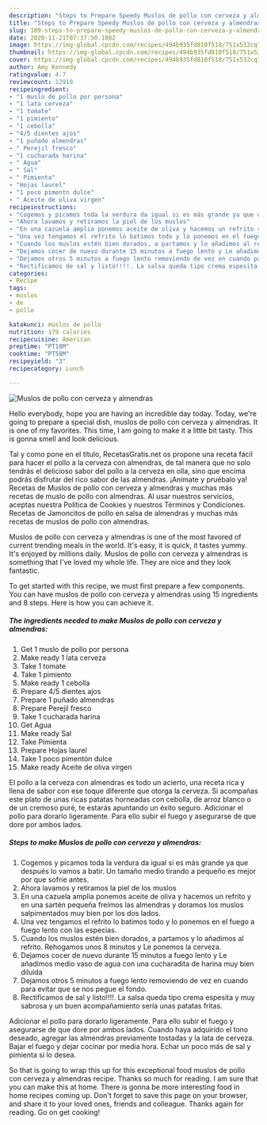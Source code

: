 ```yaml
---
description: "Steps to Prepare Speedy Muslos de pollo con cerveza y almendras"
title: "Steps to Prepare Speedy Muslos de pollo con cerveza y almendras"
slug: 109-steps-to-prepare-speedy-muslos-de-pollo-con-cerveza-y-almendras
date: 2020-11-21T07:37:50.108Z
image: https://img-global.cpcdn.com/recipes/494b935fd810f518/751x532cq70/muslos-de-pollo-con-cerveza-y-almendras-foto-principal.jpg
thumbnail: https://img-global.cpcdn.com/recipes/494b935fd810f518/751x532cq70/muslos-de-pollo-con-cerveza-y-almendras-foto-principal.jpg
cover: https://img-global.cpcdn.com/recipes/494b935fd810f518/751x532cq70/muslos-de-pollo-con-cerveza-y-almendras-foto-principal.jpg
author: Amy Kennedy
ratingvalue: 4.7
reviewcount: 12910
recipeingredient:
- "1 muslo de pollo por persona"
- "1 lata cerveza"
- "1 tomate"
- "1 pimiento"
- "1 cebolla"
- "4/5 dientes ajos"
- "1 puñado almendras"
- " Perejil fresco"
- "1 cucharada harina"
- " Agua"
- " Sal"
- " Pimienta"
- "Hojas laurel"
- "1 poco pimentn dulce"
- " Aceite de oliva virgen"
recipeinstructions:
- "Cogemos y picamos toda la verdura da igual si es más grande ya que después lo vamos a batir. Un tamaño medio tirando a pequeño es mejor por que sofríe antes."
- "Ahora lavamos y retiramos la piel de los muslos"
- "En una cazuela amplia ponemos aceite de oliva y hacemos un refrito y en una sartén pequeña freímos las almendras y doramos los muslos salpimentados muy bien por los dos lados."
- "Una vez tengamos el refrito lo batimos todo y lo ponemos en el fuego a fuego lento con las especias."
- "Cuando los muslos estén bien dorados, a partamos y lo añadimos al refrito. Rehogamos unos 8 minutos y Le ponemos la cerveza."
- "Dejamos cocer de nuevo durante 15 minutos a fuego lento y Le añadimos medio vaso de agua con una cucharadita de harina muy bien diluida"
- "Dejamos otros 5 minutos a fuego lento removiendo de vez en cuando para evitar que se nos pegue el fondo."
- "Rectificamos de sal y listo!!!!. La salsa queda tipo crema espesita y muy sabrosa y un buen acompañamiento sería unas patatas fritas."
categories:
- Recipe
tags:
- muslos
- de
- pollo

katakunci: muslos de pollo 
nutrition: 179 calories
recipecuisine: American
preptime: "PT18M"
cooktime: "PT58M"
recipeyield: "3"
recipecategory: Lunch

---
```



![Muslos de pollo con cerveza y almendras](https://img-global.cpcdn.com/recipes/494b935fd810f518/751x532cq70/muslos-de-pollo-con-cerveza-y-almendras-foto-principal.jpg)

Hello everybody, hope you are having an incredible day today. Today, we're going to prepare a special dish, muslos de pollo con cerveza y almendras. It is one of my favorites. This time, I am going to make it a little bit tasty. This is gonna smell and look delicious.

Tal y como pone en el título, RecetasGratis.net os propone una receta fácil para hacer el pollo a la cerveza con almendras, de tal manera que no solo tendrás el delicioso sabor del pollo a la cerveza en olla, sino que encima podrás disfrutar del rico sabor de las almendras. ¡Anímate y pruébalo ya! Recetas de Muslos de pollo con cerveza y almendras y muchas más recetas de muslo de pollo con almendras. Al usar nuestros servicios, aceptas nuestra Política de Cookies y nuestros Términos y Condiciones. Recetas de Jamoncitos de pollo en salsa de almendras y muchas más recetas de muslos de pollo con almendras.

Muslos de pollo con cerveza y almendras is one of the most favored of current trending meals in the world. It's easy, it is quick, it tastes yummy. It's enjoyed by millions daily. Muslos de pollo con cerveza y almendras is something that I've loved my whole life. They are nice and they look fantastic.


To get started with this recipe, we must first prepare a few components. You can have muslos de pollo con cerveza y almendras using 15 ingredients and 8 steps. Here is how you can achieve it.

<!--inarticleads1-->

##### The ingredients needed to make Muslos de pollo con cerveza y almendras:

1. Get 1 muslo de pollo por persona
1. Make ready 1 lata cerveza
1. Take 1 tomate
1. Take 1 pimiento
1. Make ready 1 cebolla
1. Prepare 4/5 dientes ajos
1. Prepare 1 puñado almendras
1. Prepare  Perejil fresco
1. Take 1 cucharada harina
1. Get  Agua
1. Make ready  Sal
1. Take  Pimienta
1. Prepare Hojas laurel
1. Take 1 poco pimentón dulce
1. Make ready  Aceite de oliva virgen


El pollo a la cerveza con almendras es todo un acierto, una receta rica y llena de sabor con ese toque diferente que otorga la cerveza. Si acompañas este plato de unas ricas patatas horneadas con cebolla, de arroz blanco o de un cremoso puré, te estarás apuntando un éxito seguro. Adicionar el pollo para dorarlo ligeramente. Para ello subir el fuego y asegurarse de que dore por ambos lados. 

<!--inarticleads2-->

##### Steps to make Muslos de pollo con cerveza y almendras:

1. Cogemos y picamos toda la verdura da igual si es más grande ya que después lo vamos a batir. Un tamaño medio tirando a pequeño es mejor por que sofríe antes.
1. Ahora lavamos y retiramos la piel de los muslos
1. En una cazuela amplia ponemos aceite de oliva y hacemos un refrito y en una sartén pequeña freímos las almendras y doramos los muslos salpimentados muy bien por los dos lados.
1. Una vez tengamos el refrito lo batimos todo y lo ponemos en el fuego a fuego lento con las especias.
1. Cuando los muslos estén bien dorados, a partamos y lo añadimos al refrito. Rehogamos unos 8 minutos y Le ponemos la cerveza.
1. Dejamos cocer de nuevo durante 15 minutos a fuego lento y Le añadimos medio vaso de agua con una cucharadita de harina muy bien diluida
1. Dejamos otros 5 minutos a fuego lento removiendo de vez en cuando para evitar que se nos pegue el fondo.
1. Rectificamos de sal y listo!!!!. La salsa queda tipo crema espesita y muy sabrosa y un buen acompañamiento sería unas patatas fritas.


Adicionar el pollo para dorarlo ligeramente. Para ello subir el fuego y asegurarse de que dore por ambos lados. Cuando haya adquirido el tono deseado, agregar las almendras previamente tostadas y la lata de cerveza. Bajar el fuego y dejar cocinar por media hora. Echar un poco más de sal y pimienta si lo desea. 

So that is going to wrap this up for this exceptional food muslos de pollo con cerveza y almendras recipe. Thanks so much for reading. I am sure that you can make this at home. There is gonna be more interesting food in home recipes coming up. Don't forget to save this page on your browser, and share it to your loved ones, friends and colleague. Thanks again for reading. Go on get cooking!
